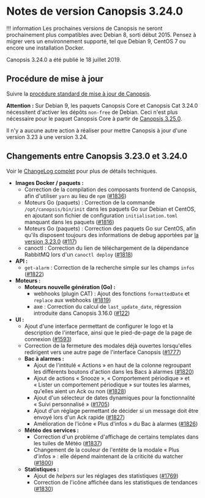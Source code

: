 # Notes de version Canopsis 3.24.0

!!! information
    Les prochaines versions de Canopsis ne seront prochainement plus compatibles avec Debian 8, sorti début 2015. Pensez à migrer vers un environnement supporté, tel que Debian 9, CentOS 7 ou encore une installation Docker.

Canopsis 3.24.0 a été publié le 18 juillet 2019.

## Procédure de mise à jour

Suivre la [procédure standard de mise à jour de Canopsis](../guide-administration/mise-a-jour/index.md).

**Attention :** Sur Debian 9, les paquets Canopsis Core et Canopsis Cat 3.24.0 nécessitent d'activer les dépôts `non-free` de Debian. Ceci n'est plus nécessaire pour le paquet Canopsis Core à partir de [Canopsis 3.25.0](3.25.0.md).

Il n'y a aucune autre action à réaliser pour mettre Canopsis à jour d'une version 3.23 à une version 3.24.

## Changements entre Canopsis 3.23.0 et 3.24.0

Voir le [ChangeLog complet](https://git.canopsis.net/canopsis/canopsis/blob/develop/CHANGELOG.md) pour plus de détails techniques.

*  **Images Docker / paquets :**
    *  Correction de la compilation des composants frontend de Canopsis, afin d'utiliser `yarn` au lieu de `npm` ([#1836](https://git.canopsis.net/canopsis/canopsis/issues/1836))
    *  Moteurs Go (paquets) : Correction de la commande `/opt/canopsis/bin/init` dans les paquets Go sur Debian et CentOS, en ajoutant son fichier de configuration `initialisation.toml` manquant dans les paquets ([#1816](https://git.canopsis.net/canopsis/canopsis/issues/1816))
    *  Moteurs Go (paquets) : Correction des paquets Go sur CentOS, afin qu'ils disposent toujours des informations de debug apportées par [la version 3.23.0](3.23.0.md) ([#117](https://git.canopsis.net/canopsis/go-engines/issues/117))
    *  canoctl : Correction du lien de téléchargement de la dépendance RabbitMQ lors d'un `canoctl deploy` ([#1818](https://git.canopsis.net/canopsis/canopsis/issues/1818))
*  **API :**
    *  `get-alarm` : Correction de la recherche simple sur les champs `infos` ([#1822](https://git.canopsis.net/canopsis/canopsis/issues/1822))
*  **Moteurs :**
    *  **Moteurs nouvelle génération (Go) :**
        *  webhooks (plugin CAT) : Ajout des fonctions `formattedDate` et `replace` aux webhooks ([#1819](https://git.canopsis.net/canopsis/canopsis/issues/1819))
        *  axe : Correction du calcul de `last_update_date`, régression introduite dans Canopsis 3.16.0 ([#122](https://git.canopsis.net/canopsis/go-engines/issues/122))
*  **UI :**
    *  Ajout d'une interface permettant de configurer le logo et la description de l'interface, ainsi que le pied-de-page de la page de connexion ([#1593](https://git.canopsis.net/canopsis/canopsis/issues/1593))
    *  Correction de la fermeture des modales déjà ouvertes lorsqu'elles redirigent vers une autre page de l'interface Canopsis ([#1777](https://git.canopsis.net/canopsis/canopsis/issues/1777))
    *  **Bac à alarmes :**
        *  Ajout de l'intitulé « Actions » en haut de la colonne regroupant les différents boutons d'action dans les Bacs à alarmes ([#1820](https://git.canopsis.net/canopsis/canopsis/issues/1820))
        *  Ajout de actions « Snooze », « Comportement périodique » et « Lister un comportement périodique » sur toutes les alarmes, qu'elles aient un Ack ou non ([#1828](https://git.canopsis.net/canopsis/canopsis/issues/1828))
        *  Ajout d'un sélecteur de dates dynamiques pour la fonctionnalité « Suivi personnalisé » ([#1705](https://git.canopsis.net/canopsis/canopsis/issues/1705))
        *  Ajout d'un réglage permettant de décider si un message doit être envoyé lors d'un Ack rapide ([#1827](https://git.canopsis.net/canopsis/canopsis/issues/1827))
        *  Amélioration de l'icône « Plus d'infos » du Bac à alarmes ([#1826](https://git.canopsis.net/canopsis/canopsis/issues/1826))
    *  **Météo des services :**
        *  Correction d'un problème d'affichage de certains templates dans les tuiles de Météo ([#1837](https://git.canopsis.net/canopsis/canopsis/issues/1837))
        *  Changement de la couleur de l'entête de la modale « Plus d'infos » : elle dépend maintenant de la criticité du watcher ([#1800](https://git.canopsis.net/canopsis/canopsis/issues/1800))
    *  **Statistiques :**
        *  Ajout de *helpers* sur les réglages des statistiques ([#1769](https://git.canopsis.net/canopsis/canopsis/issues/1769))
        *  Correction de l'icône affichée dans les statistiques de tendances ([#1830](https://git.canopsis.net/canopsis/canopsis/issues/1830))
